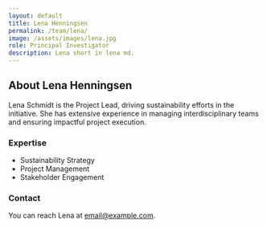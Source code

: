 ```yaml
---
layout: default
title: Lena Henningsen
permalink: /team/lena/
image: /assets/images/lena.jpg
role: Principal Investigator
description: Lena short in lena md.
---
```


## About Lena Henningsen

Lena Schmidt is the Project Lead, driving sustainability efforts in the initiative. She has extensive experience in managing interdisciplinary teams and ensuring impactful project execution.

### Expertise
- Sustainability Strategy
- Project Management
- Stakeholder Engagement

### Contact
You can reach Lena at [email@example.com](mailto:email@example.com).
